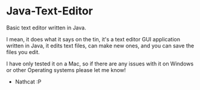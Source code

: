 # Java-Text-Editor
Basic text editor written in Java. 

I mean, it does what it says on the tin, it's a text editor GUI application written in Java, it edits text files, can make new ones,
and you can save the files you edit.

I have only tested it on a Mac, so if there are any issues with it on Windows or other Operating systems please let me know!

 - Nathcat :P
